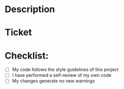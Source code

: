# Description


# Ticket


# Checklist:

- [ ] My code follows the style guidelines of this project
- [ ] I have performed a self-review of my own code
- [ ] My changes generate no new warnings